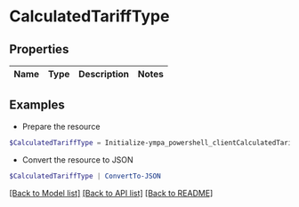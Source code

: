 # CalculatedTariffType
## Properties

Name | Type | Description | Notes
------------ | ------------- | ------------- | -------------

## Examples

- Prepare the resource
```powershell
$CalculatedTariffType = Initialize-ympa_powershell_clientCalculatedTariffType 
```

- Convert the resource to JSON
```powershell
$CalculatedTariffType | ConvertTo-JSON
```

[[Back to Model list]](../README.md#documentation-for-models) [[Back to API list]](../README.md#documentation-for-api-endpoints) [[Back to README]](../README.md)

